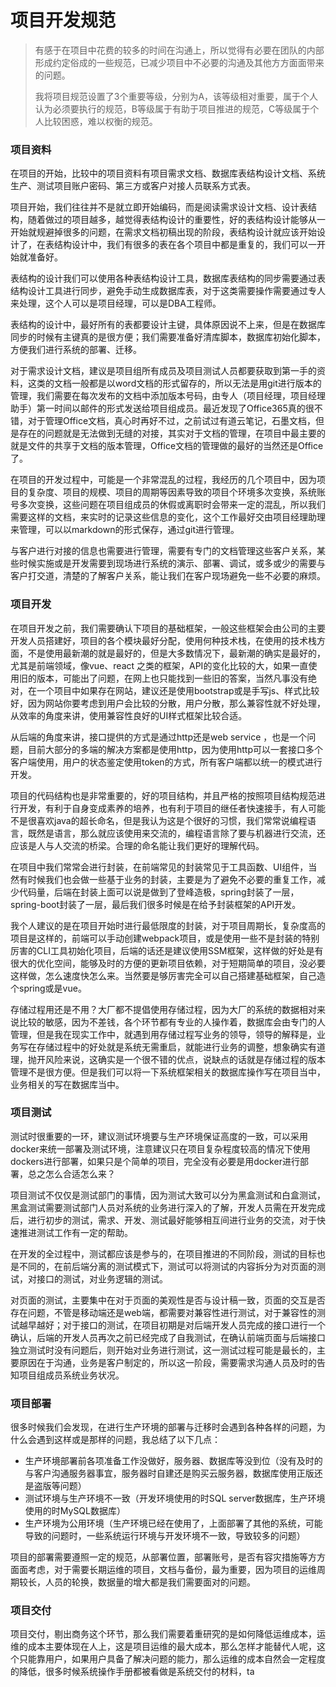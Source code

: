 # 项目开发规范

> 有感于在项目中花费的较多的时间在沟通上，所以觉得有必要在团队的内部形成约定俗成的一些规范，已减少项目中不必要的沟通及其他方方面面带来的问题。
>
> 我将项目规范设置了3个重要等级，分别为A，该等级相对重要，属于个人认为必须要执行的规范，B等级属于有助于项目推进的规范，C等级属于个人比较困惑，难以权衡的规范。

### 项目资料

在项目的开始，比较中的项目资料有项目需求文档、数据库表结构设计文档、系统生产、测试项目账户密码、第三方或客户对接人员联系方式表。

项目开始，我们往往并不是就立即开始编码，而是阅读需求设计文档、设计表结构，随着做过的项目越多，越觉得表结构设计的重要性，好的表结构设计能够从一开始就规避掉很多的问题，在需求文档初稿出现的阶段，表结构设计就应该开始设计了，在表结构设计中，我们有很多的表在各个项目中都是重复的，我们可以一开始就准备好。

表结构的设计我们可以使用各种表结构设计工具，数据库表结构的同步需要通过表结构设计工具进行同步，避免手动生成数据库表，对于这类需要操作需要通过专人来处理，这个人可以是项目经理，可以是DBA工程师。

表结构的设计中，最好所有的表都要设计主键，具体原因说不上来，但是在数据库同步的时候有主键真的是很方便；我们需要准备好清库脚本，数据库初始化脚本，方便我们进行系统的部署、迁移。

对于需求设计文档，建议是项目组所有成员及项目测试人员都要获取到第一手的资料，这类的文档一般都是以word文档的形式留存的，所以无法是用git进行版本的管理，我们需要在每次发布的文档中添加版本号码，由专人（项目经理，项目经理助手）第一时间以邮件的形式发送给项目组成员。最近发现了Office365真的很不错，对于管理Office文档，真心时再好不过，之前试过有道云笔记，石墨文档，但是存在的问题就是无法做到无缝的对接，其实对于文档的管理，在项目中最主要的就是文件的共享于文档的版本管理，Office文档的管理做的最好的当然还是Office了。

在项目的开发过程中，可能是一个非常混乱的过程，我经历的几个项目中，因为项目的复杂度、项目的规模、项目的周期等因素导致的项目个环境多次变换，系统账号多次变换，这些问题在项目组成员的休假或离职时会带来一定的混乱，所以我们需要这样的文档，来实时的记录这些信息的变化，这个工作最好交由项目经理助理来管理，可以以markdown的形式保存，通过git进行管理。

与客户进行对接的信息也需要进行管理，需要有专门的文档管理这些客户关系，某些时候实施或是开发需要到现场进行系统的演示、部署、调试，或多或少的需要与客户打交道，清楚的了解客户关系，能让我们在客户现场避免一些不必要的麻烦。

### 项目开发

在项目开发之前，我们需要确认下项目的基础框架，一般这些框架会由公司的主要开发人员搭建好，项目的各个模块最好分配，使用何种技术栈，在使用的技术栈方面，不是使用最新潮的就是最好的，但是大多数情况下，最新潮的确实是最好的，尤其是前端领域，像vue、react 之类的框架，API的变化比较的大，如果一直使用旧的版本，可能出了问题，在网上也只能找到一些旧的答案，当然凡事没有绝对，在一个项目中如果存在网站，建议还是使用bootstrap或是手写js、样式比较好，因为网站你要考虑到用户会比较的分散，用户分散，那么兼容性就不好处理，从效率的角度来讲，使用兼容性良好的UI样式框架比较合适。

从后端的角度来讲，接口提供的方式是通过http还是web service ，也是一个问题，目前大部分的多端的解决方案都是使用http，因为使用http可以一套接口多个客户端使用，用户的状态鉴定使用token的方式，所有客户端都以统一的模式进行开发。

项目的代码结构也是非常重要的，好的项目结构，并且严格的按照项目结构规范进行开发，有利于自身变成素养的培养，也有利于项目的继任者快速接手，有人可能不是很喜欢java的超长命名，但是我认为这是个很好的习惯，我们常常说编程语言，既然是语言，那么就应该使用来交流的，编程语言除了要与机器进行交流，还应该是人与人交流的桥梁。合理的命名能让我们更好的理解代码。

在项目中我们常常会进行封装，在前端常见的封装常见于工具函数、UI组件，当然有时候我们也会做一些基于业务的封装，主要是为了避免不必要的重复工作，减少代码量，后端在封装上面可以说是做到了登峰造极，spring封装了一层，spring-boot封装了一层，最后我们很多时候是在给予封装框架的API开发。

我个人建议的是在项目开始时进行最低限度的封装，对于项目周期长，复杂度高的项目是这样的，前端可以手动创建webpack项目，或是使用一些不是封装的特别厉害的CLI工具初始化项目，后端的话还是建议使用SSM框架，这样做的好处是有很大的优化空间，能够及时的方便的更新项目依赖，对于短期简单的项目，没必要这样做，怎么速度快怎么来。当然要是够厉害完全可以自己搭建基础框架，自己造个spring或是vue。

存储过程用还是不用？大厂都不提倡使用存储过程，因为大厂的系统的数据相对来说比较的敏感，因为不差钱，各个环节都有专业的人操作着，数据库会由专门的人管理，但是我在现实工作中，就遇到用存储过程写业务的领导，领导的解释是，业务写在存储过程中的好处就是系统无需重启，就能进行业务的调整，想象确实有道理，抛开风险来说，这确实是一个很不错的优点，说缺点的话就是存储过程的版本管理不是很方便。但是我们可以将一下系统框架相关的数据库操作写在项目当中，业务相关的写在数据库当中。

### 项目测试

测试时很重要的一环，建议测试环境要与生产环境保证高度的一致，可以采用docker来统一部署及测试环境，注意建议只在项目复杂程度较高的情况下使用dockers进行部署，如果只是个简单的项目，完全没有必要是用docker进行部署，总之怎么合适怎么来？

项目测试不仅仅是测试部门的事情，因为测试大致可以分为黑盒测试和白盒测试，黑盒测试需要测试部门人员对系统的业务进行深入的了解，开发人员需在开发完成后，进行初步的测试，需求、开发、测试最好能够相互间进行业务的交流，对于快速推进测试工作有一定的帮助。

在开发的全过程中，测试都应该是参与的，在项目推进的不同阶段，测试的目标也是不同的，在前后端分离的测试模式下，测试可以将测试的内容拆分为对页面的测试，对接口的测试，对业务逻辑的测试。

对页面的测试，主要集中在对于页面的美观性是否与设计稿一致，页面的交互是否存在问题，不管是移动端还是web端，都需要对兼容性进行测试，对于兼容性的测试越早越好；对于接口的测试，在项目初期是对后端开发人员完成的接口进行一个确认，后端的开发人员再次之前已经完成了自我测试，在确认前端页面与后端接口独立测试时没有问题后，则开始对业务进行测试，这一测试过程可能是最长的，主要原因在于沟通，业务是客户制定的，所以这一阶段，需要需求沟通人员及时的告知项目组成员系统业务状况。

### 项目部署

很多时候我们会发现，在进行生产环境的部署与迁移时会遇到各种各样的问题，为什么会遇到这样或是那样的问题，我总结了以下几点：

* 生产环境部署前各项准备工作没做好，服务器、数据库等没到位（没有及时的与客户沟通服务器事宜，服务器时自建还是购买云服务器，数据库使用正版还是盗版等问题）
* 测试环境与生产环境不一致（开发环境使用的时SQL server数据库，生产环境使用的时MySQL数据库）
* 生产环境为公用环境（生产环境已经在使用了，上面部署了其他的系统，可能导致的问题时，一些系统运行环境与开发环境不一致，导致较多的问题）

项目的部署需要遵照一定的规范，从部署位置，部署账号，是否有容灾措施等方方面面考虑，对于需要长期运维的项目，文档与备份，最为重要，因为项目的运维周期较长，人员的轮换，数据量的增大都是我们需要面对的问题。

### 项目交付

项目交付，剔出商务这个环节，那么我们需要着重研究的是如何降低运维成本，运维的成本主要体现在人上，这是项目运维的最大成本，那么怎样才能替代人呢，这个只能靠用户，如果用户具备了解决问题的能力，那么运维的成本自然会一定程度的降低，很多时候系统操作手册都被看做是系统交付的材料，ta

